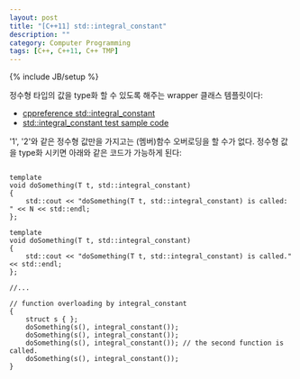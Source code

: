 ```yaml
---
layout: post
title: "[C++11] std::integral_constant"
description: ""
category: Computer Programming
tags: [C++, C++11, C++ TMP]
---
```

{% include JB/setup %}

정수형 타입의 값을 type화 할 수 있도록 해주는 wrapper 클래스 템플릿이다:
+ [cppreference std::integral_constant](http://en.cppreference.com/w/cpp/types/integral_constant)
+ [std::integral_constant test sample code](https://github.com/ghjang/personal_study/blob/master/cpp/integral_constant/main.cpp)

'1', '2'와 같은 정수형 값만을 가지고는 (멤버)함수 오버로딩을 할 수가 없다. 정수형 값을 type화 시키면 아래와 같은 코드가 가능하게 된다:

<link rel="stylesheet" href="/highlight/styles/default.css">
<script src="/highlight/highlight.pack.js"></script>
<script>hljs.initHighlightingOnLoad();</script>

<pre>
<code class='cpp'>
template <typename T, int N>
void doSomething(T t, std::integral_constant<int, N>)
{
    std::cout << "doSomething(T t, std::integral_constant<int, N>) is called: " << N << std::endl;
};

template <typename T>
void doSomething(T t, std::integral_constant<int, 2>)
{
    std::cout << "doSomething(T t, std::integral_constant<int, 2>) is called." << std::endl;
};

//...

// function overloading by integral_constant
{
	struct s { };
	doSomething(s(), integral_constant<int, 0>());
	doSomething(s(), integral_constant<int, 1>());
	doSomething(s(), integral_constant<int, 2>()); // the second function is called.
	doSomething(s(), integral_constant<int, 3>());
}
</code>
</pre>
